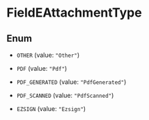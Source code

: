 

# FieldEAttachmentType

## Enum


* `OTHER` (value: `"Other"`)

* `PDF` (value: `"Pdf"`)

* `PDF_GENERATED` (value: `"PdfGenerated"`)

* `PDF_SCANNED` (value: `"PdfScanned"`)

* `EZSIGN` (value: `"Ezsign"`)



